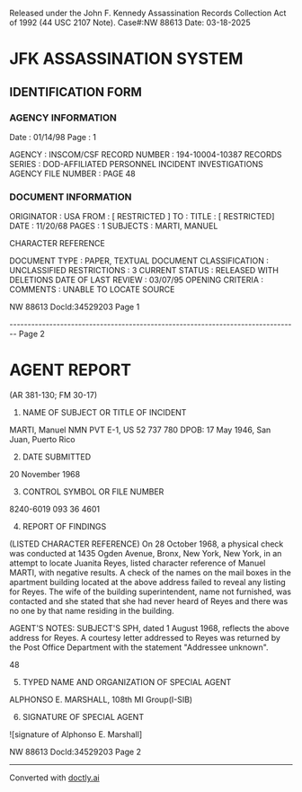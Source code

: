 Released under the John F. Kennedy
Assassination Records Collection Act of
1992 (44 USC 2107 Note). Case#:NW
88613 Date: 03-18-2025

# JFK ASSASSINATION SYSTEM
## IDENTIFICATION FORM

### AGENCY INFORMATION

Date : 01/14/98
Page : 1

AGENCY : INSCOM/CSF
RECORD NUMBER : 194-10004-10387
RECORDS SERIES : DOD-AFFILIATED PERSONNEL INCIDENT INVESTIGATIONS
AGENCY FILE NUMBER : PAGE 48

### DOCUMENT INFORMATION

ORIGINATOR : USA
FROM : [ RESTRICTED ]
TO :
TITLE : [ RESTRICTED]
DATE : 11/20/68
PAGES : 1
SUBJECTS : MARTI, MANUEL

CHARACTER REFERENCE

DOCUMENT TYPE : PAPER, TEXTUAL DOCUMENT
CLASSIFICATION : UNCLASSIFIED
RESTRICTIONS : 3
CURRENT STATUS : RELEASED WITH DELETIONS
DATE OF LAST REVIEW : 03/07/95
OPENING CRITERIA :
COMMENTS : UNABLE TO LOCATE SOURCE

NW 88613 Docld:34529203 Page 1


-------------------------------------------------------------------------------- Page 2

# AGENT REPORT
(AR 381-130; FM 30-17)

1. NAME OF SUBJECT OR TITLE OF INCIDENT

MARTI, Manuel NMN
PVT E-1, US 52 737 780
DPOB: 17 May 1946, San Juan, Puerto Rico

2. DATE SUBMITTED

20 November 1968

3. CONTROL SYMBOL OR FILE NUMBER

8240-6019
093 36 4601

4. REPORT OF FINDINGS

(LISTED CHARACTER REFERENCE) On 28 October 1968, a physical check was conducted at 1435 Ogden Avenue, Bronx, New York, New York, in an attempt to locate Juanita Reyes, listed character reference of Manuel MARTI, with negative results. A check of the names on the mail boxes in the apartment building located at the above address failed to reveal any listing for Reyes. The wife of the building superintendent, name not furnished, was contacted and she stated that she had never heard of Reyes and there was no one by that name residing in the building.

AGENT'S NOTES: SUBJECT'S SPH, dated 1 August 1968, reflects the above address for Reyes. A courtesy letter addressed to Reyes was returned by the Post Office Department with the statement "Addressee unknown".

48

5. TYPED NAME AND ORGANIZATION OF SPECIAL AGENT

ALPHONSO E. MARSHALL, 108th MI Group(I-SIB)

6. SIGNATURE OF SPECIAL AGENT

![signature of Alphonso E. Marshall]

NW 88613 Docld:34529203 Page 2


---
Converted with [doctly.ai](https://doctly.ai)